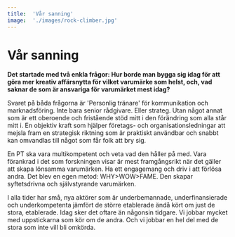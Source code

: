 ```yaml
---
title:	'Vår sanning'
image:	'./images/rock-climber.jpg'
---
```


# Vår sanning

**Det startade med två enkla frågor: Hur borde man bygga sig idag för att göra mer kreativ affärsnytta för vilket varumärke som helst, och, vad saknar de som är ansvariga för varumärket mest idag?**

Svaret på båda frågorna är 'Personlig tränare' för kommunikation och marknadsföring. Inte bara senior rådgivare. Eller strateg. Utan något annat som är ett oberoende och fristående stöd mitt i den förändring som alla står mitt i. En objektiv kraft som hjälper företags- och organisationsledningar att mejsla fram en strategisk riktning som är praktiskt användbar och snabbt kan omvandlas till något som får folk att bry sig. 

En PT ska vara multikompetent och veta vad den håller på med. Vara förankrad i det som forskningen visar är mest framgångsrikt när det gäller att skapa lönsamma varumärken. Ha ett engagemang och driv i att förlösa andra. Det blev en egen metod: WHY>WOW>FAME. Den skapar syftetsdrivna och självstyrande varumärken.

I alla tider har små, nya aktörer som är underbemannade, underfinansierade och underkompetenta jämfört de större etablerade ändå kört om just de stora, etablerade. Idag sker det oftare än någonsin tidgare. Vi jobbar mycket med uppstickarna som kör om de andra. Och vi jobbar en hel del med de stora som inte vill bli omkörda.  
